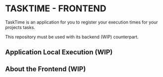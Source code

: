# TASKTIME - FRONTEND
TaskTime is an application for you to register your execution times for your projects tasks.

This repository must be used with its backend (WIP) counterpart.

## Application Local Execution (WIP)

## About the Frontend (WIP)
